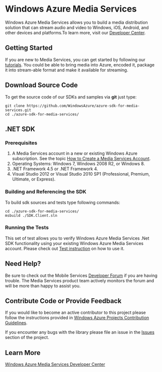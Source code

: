 # Windows Azure Media Services

Windows Azure Media Services allows you to build a media distribution solution that can stream audio and video to Windows, iOS, Android, and other devices and platforms.To learn more, visit our [Developer Center](http://www.windowsazure.com/en-us/develop/media-services/).

## Getting Started

If you are new to Media Services, you can get started by following our [tutorials](http://www.windowsazure.com/en-us/develop/media-services/tutorials/get-started/). You could be able to bring media into Azure, encoded it, package it into stream-able format and make it available for streaming. 

## Download Source Code

To get the source code of our SDKs and samples via **git** just type:

    git clone https://github.com/WindowsAzure/azure-sdk-for-media-services.git
    cd ./azure-sdk-for-media-services/

## .NET SDK

### Prerequisites

1. A Media Services account in a new or existing Windows Azure subscription. See the topic [How to Create a Media Services Account](http://www.windowsazure.com/en-us/manage/services/media-services/how-to-create-a-media-services-account/).
2. Operating Systems: Windows 7, Windows 2008 R2, or Windows 8.
3. .NET Framework 4.5 or .NET Framework 4.
4. Visual Studio 2012 or Visual Studio 2010 SP1 (Professional, Premium, Ultimate, or Express).

### Building and Referencing the SDK

To build sdk sources and tests type following commands:

	cd ./azure-sdk-for-media-services/
	msbuild ./SDK.Client.sln


### Running the Tests

This set of test allows you to verify Windows Azure Media Services .Net SDK functionality using your existing Windows Azure Media Services account. Please check out [Test instruction](https://github.com/WindowsAzure/azure-sdk-for-media-services/tree/master/test) on how to use it.


## Need Help?

Be sure to check out the Mobile Services [Developer Forum](http://social.msdn.microsoft.com/Forums/en-US/MediaServices/threads) if you are having trouble. The Media Services product team actively monitors the forum and will be more than happy to assist you.

## Contribute Code or Provide Feedback

If you would like to become an active contributor to this project please follow the instructions provided in [Windows Azure Projects Contribution Guidelines](http://windowsazure.github.com/guidelines.html).

If you encounter any bugs with the library please file an issue in the [Issues](https://github.com/WindowsAzure/azure-media-services/issues) section of the project.

## Learn More
[Windows Azure Media Services Developer Center](http://www.windowsazure.com/en-us/develop/media-services/)
